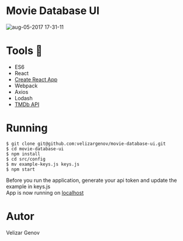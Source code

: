 # Movie Database UI

![aug-05-2017 17-31-11](https://user-images.githubusercontent.com/11490137/28997058-32f90e40-7a04-11e7-8c39-61ae5ba12aba.gif)

# Tools 🔧
- ES6
- React
- [Create React App](https://github.com/facebookincubator/create-react-app)
- Webpack
- Axios
- Lodash
- [TMDb API](https://www.themoviedb.org/documentation/api)

# Running

```
$ git clone git@github.com:velizargenov/movie-database-ui.git
$ cd movie-database-ui
$ npm install
$ cd src/config
$ mv example-keys.js keys.js
$ npm start
```

Before you run the application, generate your api token and update the example in keys.js <br>
App is now running on [localhost](http://localhost:3000)

# Autor
Velizar Genov

